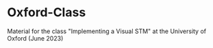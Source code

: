 # Oxford-Class
Material for the class "Implementing a Visual STM" at the University of Oxford (June 2023)
